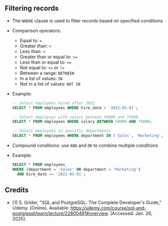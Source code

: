 ## Filtering records

- The `WHERE` clause is used to filter records based on specified conditions
- Comparison operators:
  - Equal to: `=`
  - Greater than: `>`
  - Less than: `<`
  - Greater than or equal to: `>=`
  - Less than or equal to: `<=`
  - Not equal to: `<>` or `!=`
  - Between a range: `BETWEEN`
  - In a list of values: `IN`
  - Not in a list of values: `NOT IN`
 
- Example:

  ```sql
  -- Select employees hired after 2022
  SELECT * FROM employees WHERE hire_date > '2022-01-01';

  -- Select employees with salary between 50000 and 75000
  SELECT * FROM employees WHERE salary BETWEEN 50000 AND 75000;

  -- Select employees in specific departments
  SELECT * FROM employees WHERE department IN ('Sales', 'Marketing', 'IT');
  ```

- Compound conditions: use `AND` and `OR` to combine multiple conditions

- Example:

  ```sql
  SELECT * FROM employees
  WHERE (department = 'Sales' OR department = 'Marketing')
    AND hire_date >= '2022-01-01';
  ```

## Credits

- [1] S. Grider, "SQL and PostgreSQL: The Complete Developer's Guide," Udemy. [Online]. Available: https://udemy.com/course/sql-and-postgresql/learn/lecture/22800491#overview. [Accessed: Jan. 26, 2025].
